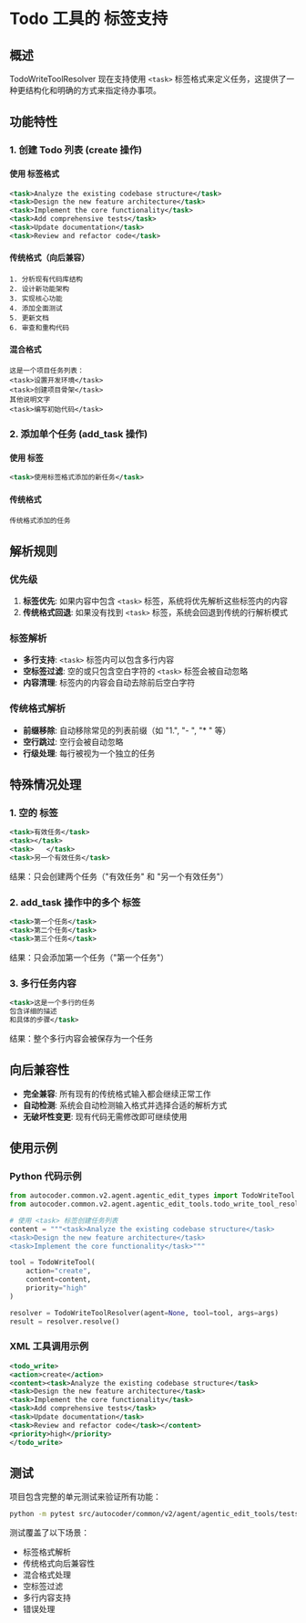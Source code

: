 
# Todo 工具的 <task> 标签支持

## 概述

TodoWriteToolResolver 现在支持使用 `<task>` 标签格式来定义任务，这提供了一种更结构化和明确的方式来指定待办事项。

## 功能特性

### 1. 创建 Todo 列表 (create 操作)

#### 使用 <task> 标签格式

```xml
<task>Analyze the existing codebase structure</task>
<task>Design the new feature architecture</task>
<task>Implement the core functionality</task>
<task>Add comprehensive tests</task>
<task>Update documentation</task>
<task>Review and refactor code</task>
```

#### 传统格式（向后兼容）

```
1. 分析现有代码库结构
2. 设计新功能架构
3. 实现核心功能
4. 添加全面测试
5. 更新文档
6. 审查和重构代码
```

#### 混合格式

```
这是一个项目任务列表：
<task>设置开发环境</task>
<task>创建项目骨架</task>
其他说明文字
<task>编写初始代码</task>
```

### 2. 添加单个任务 (add_task 操作)

#### 使用 <task> 标签

```xml
<task>使用标签格式添加的新任务</task>
```

#### 传统格式

```
传统格式添加的任务
```

## 解析规则

### 优先级

1. **<task> 标签优先**: 如果内容中包含 `<task>` 标签，系统将优先解析这些标签内的内容
2. **传统格式回退**: 如果没有找到 `<task>` 标签，系统会回退到传统的行解析模式

### <task> 标签解析

- **多行支持**: `<task>` 标签内可以包含多行内容
- **空标签过滤**: 空的或只包含空白字符的 `<task>` 标签会被自动忽略
- **内容清理**: 标签内的内容会自动去除前后空白字符

### 传统格式解析

- **前缀移除**: 自动移除常见的列表前缀（如 "1.", "- ", "* " 等）
- **空行跳过**: 空行会被自动忽略
- **行级处理**: 每行被视为一个独立的任务

## 特殊情况处理

### 1. 空的 <task> 标签

```xml
<task>有效任务</task>
<task></task>
<task>   </task>
<task>另一个有效任务</task>
```

结果：只会创建两个任务（"有效任务" 和 "另一个有效任务"）

### 2. add_task 操作中的多个 <task> 标签

```xml
<task>第一个任务</task>
<task>第二个任务</task>
<task>第三个任务</task>
```

结果：只会添加第一个任务（"第一个任务"）

### 3. 多行任务内容

```xml
<task>这是一个多行的任务
包含详细的描述
和具体的步骤</task>
```

结果：整个多行内容会被保存为一个任务

## 向后兼容性

- **完全兼容**: 所有现有的传统格式输入都会继续正常工作
- **自动检测**: 系统会自动检测输入格式并选择合适的解析方式
- **无破坏性变更**: 现有代码无需修改即可继续使用

## 使用示例

### Python 代码示例

```python
from autocoder.common.v2.agent.agentic_edit_types import TodoWriteTool
from autocoder.common.v2.agent.agentic_edit_tools.todo_write_tool_resolver import TodoWriteToolResolver

# 使用 <task> 标签创建任务列表
content = """<task>Analyze the existing codebase structure</task>
<task>Design the new feature architecture</task>
<task>Implement the core functionality</task>"""

tool = TodoWriteTool(
    action="create",
    content=content,
    priority="high"
)

resolver = TodoWriteToolResolver(agent=None, tool=tool, args=args)
result = resolver.resolve()
```

### XML 工具调用示例

```xml
<todo_write>
<action>create</action>
<content><task>Analyze the existing codebase structure</task>
<task>Design the new feature architecture</task>
<task>Implement the core functionality</task>
<task>Add comprehensive tests</task>
<task>Update documentation</task>
<task>Review and refactor code</task></content>
<priority>high</priority>
</todo_write>
```

## 测试

项目包含完整的单元测试来验证所有功能：

```bash
python -m pytest src/autocoder/common/v2/agent/agentic_edit_tools/tests/test_todo_write_tool_resolver.py -v
```

测试覆盖了以下场景：
- <task> 标签格式解析
- 传统格式向后兼容性
- 混合格式处理
- 空标签过滤
- 多行内容支持
- 错误处理

